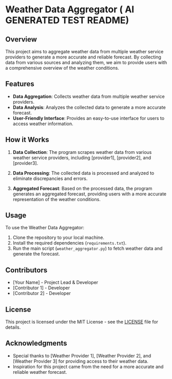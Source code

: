# Weather Data Aggregator ( AI GENERATED TEST README)

## Overview

This project aims to aggregate weather data from multiple weather service providers to generate a more accurate and reliable forecast. By collecting data from various sources and analyzing them, we aim to provide users with a comprehensive overview of the weather conditions.

## Features

- **Data Aggregation**: Collects weather data from multiple weather service providers.
- **Data Analysis**: Analyzes the collected data to generate a more accurate forecast.
- **User-Friendly Interface**: Provides an easy-to-use interface for users to access weather information.

## How it Works

1. **Data Collection**: The program scrapes weather data from various weather service providers, including [provider1], [provider2], and [provider3].

2. **Data Processing**: The collected data is processed and analyzed to eliminate discrepancies and errors.

3. **Aggregated Forecast**: Based on the processed data, the program generates an aggregated forecast, providing users with a more accurate representation of the weather conditions.

## Usage

To use the Weather Data Aggregator:

1. Clone the repository to your local machine.
2. Install the required dependencies (`requirements.txt`).
3. Run the main script (`weather_aggregator.py`) to fetch weather data and generate the forecast.

## Contributors

- [Your Name] - Project Lead & Developer
- [Contributor 1] - Developer
- [Contributor 2] - Developer

## License

This project is licensed under the MIT License - see the [LICENSE](LICENSE) file for details.

## Acknowledgments

- Special thanks to [Weather Provider 1], [Weather Provider 2], and [Weather Provider 3] for providing access to their weather data.
- Inspiration for this project came from the need for a more accurate and reliable weather forecast.
